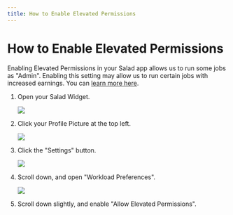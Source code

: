 ```yaml
---
title: How to Enable Elevated Permissions
---
```


# How to Enable Elevated Permissions

Enabling Elevated Permissions in your Salad app allows us to run some jobs as "Admin". Enabling this setting may allow us to run certain jobs with increased earnings. You can [learn more here](https://support.salad.com/article/241-what-are-elevated-permissions-and-should-i-enable-them).

1. Open your Salad Widget.
   
   ![](https://s3.amazonaws.com/helpscout.net/docs/assets/615b47bfca9e0011a4434693/images/68ac20ef8e97a048e5e61a29/file-pgMSxRAIwz.png)
2. Click your Profile Picture at the top left.
   
   ![](https://s3.amazonaws.com/helpscout.net/docs/assets/615b47bfca9e0011a4434693/images/68ac244a89cf2c5abd2cb30b/file-rAI4kFurYG.png)
3. Click the "Settings" button.
   
   ![](https://d33v4339jhl8k0.cloudfront.net/docs/assets/615b47bfca9e0011a4434693/images/628cc0f1b2de5178f8886761/file-U2P3h76pjy.png)
4. Scroll down, and open "Workload Preferences".
   
   ![](https://s3.amazonaws.com/helpscout.net/docs/assets/615b47bfca9e0011a4434693/images/68ac26d993262c3e08a4f8e8/file-bjgMlbyYrJ.png)
5. Scroll down slightly, and enable "Allow Elevated Permissions".

